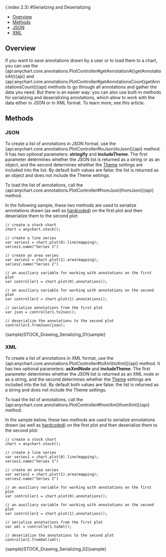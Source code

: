 {:index 2.3}
#Serializing and Deserializing

* [Overview](#overview)
* [Methods](#methods)
 * [JSON](#json)
 * [XML](#xml)

## Overview

If you want to save annotations drawn by a user or to load them to a chart, you can use the {api:anychart.core.annotations.PlotController#getAnnotationAt}getAnnotationAt(){api} and {api:anychart.core.annotations.PlotController#getAnnotationsCount}getAnnotationsCount(){api} methods to go through all annotations and gather the data you need. But there is an easier way: you can also use built-in methods for serializing and deserializing annotations, which allow to work with the data either in JSON or in XML format. To learn more, see this article.

## Methods

### JSON

To create a list of annotations in JSON format, use the {api:anychart.core.annotations.PlotController#toJson}toJson(){api} method. It has two optional parameters: **stringify** and **includeTheme**. The first parameter determines whether the JSON list is returned as a string or as an object, and the second determines whether the [Theme](../../Appearance_Settings/Themes) settings are included into the list. By default both values are false: the list is returned as an object and does not include the Theme settings.

To load the list of annotations, call the {api:anychart.core.annotations.PlotController#fromJson}fromJson(){api} method.

In the following sample, these two methods are used to serialize annotations drawn (as well as [hardcoded](General_Settings#hardcoding)) on the first plot and then deserialize them to the second plot:

```
// create a stock chart
chart = anychart.stock();

// create a line series
var series1 = chart.plot(0).line(mapping);
series1.name("Series 1")

// create an area series
var series2 = chart.plot(1).area(mapping);
series2.name("Series 2")

// an auxiliary variable for working with annotations on the first plot
var controller1 = chart.plot(0).annotations();

// an auxiliary variable for working with annotations on the second plot
var controller2 = chart.plot(1).annotations();

// serialize annotations from the first plot
var json = controller1.toJson();

// deserialize the annotations to the second plot
controller2.fromJson(json);
```

{sample}STOCK\_Drawing\_Serializing\_01{sample}

### XML

To create a list of annotations in XML format, use the {api:anychart.core.annotations.PlotController#toXml}toXml(){api} method.  It has two optional parameters: **asXmlNode** and **includeTheme**. The first parameter determines whether the JSON list is returned as an XML node or as a string, and the second determines whether the [Theme](../../Appearance_Settings/Themes) settings are included into the list. By default both values are false: the list is returned as a string and does not include the Theme settings.

To load the list of annotations, call the {api:anychart.core.annotations.PlotController#fromXml}fromXml(){api} method.

In the sample below, these two methods are used to serialize annotations drawn (as well as [hardcoded](General_Settings#hardcoding_annotations)) on the first plot and then deserialize them to the second plot:

```
// create a stock chart
chart = anychart.stock();

// create a line series
var series1 = chart.plot(0).line(mapping);
series1.name("Series 1")

// create an area series
var series2 = chart.plot(1).area(mapping);
series2.name("Series 2")

// an auxiliary variable for working with annotations on the first plot
var controller1 = chart.plot(0).annotations();

// an auxiliary variable for working with annotations on the second plot
var controller2 = chart.plot(1).annotations();

// serialize annotations from the first plot
var xml = controller1.toXml();

// deserialize the annotations to the second plot
controller2.fromXml(xml);
```

{sample}STOCK\_Drawing\_Serializing\_02{sample}